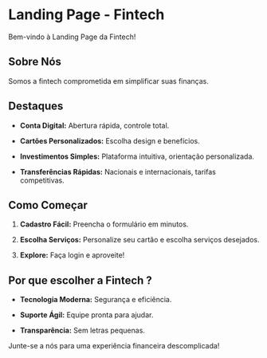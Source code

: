 # Landing Page - Fintech

Bem-vindo à Landing Page da Fintech!

## Sobre Nós

Somos a fintech comprometida em simplificar suas finanças.

## Destaques

- **Conta Digital:** Abertura rápida, controle total.
  
- **Cartões Personalizados:** Escolha design e benefícios.

- **Investimentos Simples:** Plataforma intuitiva, orientação personalizada.

- **Transferências Rápidas:** Nacionais e internacionais, tarifas competitivas.

## Como Começar

1. **Cadastro Fácil:** Preencha o formulário em minutos.

2. **Escolha Serviços:** Personalize seu cartão e escolha serviços desejados.

3. **Explore:** Faça login e aproveite!

## Por que escolher a Fintech ?

- **Tecnologia Moderna:** Segurança e eficiência.

- **Suporte Ágil:** Equipe pronta para ajudar.

- **Transparência:** Sem letras pequenas.

Junte-se a nós para uma experiência financeira descomplicada!
